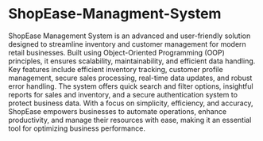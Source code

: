 # ShopEase-Managment-System
ShopEase Management System is an advanced and user-friendly solution designed to streamline inventory and customer management for modern retail businesses. Built using Object-Oriented Programming (OOP) principles, it ensures scalability, maintainability, and efficient data handling. Key features include efficient inventory tracking, customer profile management, secure sales processing, real-time data updates, and robust error handling. The system offers quick search and filter options, insightful reports for sales and inventory, and a secure authentication system to protect business data. With a focus on simplicity, efficiency, and accuracy, ShopEase empowers businesses to automate operations, enhance productivity, and manage their resources with ease, making it an essential tool for optimizing business performance.
